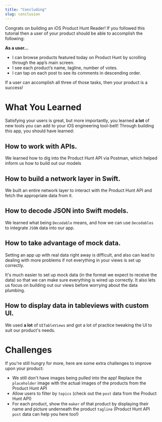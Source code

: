 ```yaml
---
title: "Concluding"
slug: conclusion
---
```


Congrats on building an iOS Product Hunt Reader! If you followed this tutorial then a user of your product should be able to accomplish the following:

**As a user...**

- I can browse products featured today on Product Hunt by scrolling through the app’s main screen.
- I see each product’s name, tagline, number of votes.
- I can tap on each post to see its comments in descending order.

If a user can accomplish all three of those tasks, then your product is a success!

# What You Learned

Satisfying your users is great, but more importantly, you learned **a lot** of new tools you can add to your iOS engineering tool-belt! Through building this app, you should have learned:

## How to work with APIs.

We learned how to dig into the Product Hunt API via Postman, which helped inform us how to build out our models

## How to build a network layer in Swift.

We built an entire network layer to interact with the Product Hunt API and fetch the appropriate data from it.

## How to decode JSON into Swift models.

We learned what being `Decodable` means, and how we can use `Decodables` to integrate `JSON` data into our app.


## How to take advantage of mock data.

Setting an app up with real data right away is difficult, and also can lead to dealing with more problems if not everything in your views is set up correctly.

It's much easier to set up mock data (in the format we expect to receive the data) so that we can make sure everything is wired up correctly. It also lets us focus on building out our views before worrying about the data plumbing.

## How to display data in tableviews with custom UI.

We used **a lot** of `UITableViews` and got a lot of practice tweaking the UI to suit our product's needs.

# Challenges

If you're still hungry for more, here are some extra challenges to improve upon your product:

- We still don't have images being pulled into the app! Replace the `placeholder` image with the actual images of the products from the Product Hunt API
- Allow users to filter by `topics` (check out the `post` data from the Product Hunt API)
- For each product, show the `maker` of that product by displaying their name and picture underneath the product `tagline` (Product Hunt API `post` data can help you here too!)
